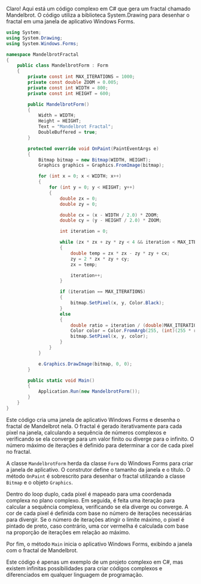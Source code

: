 Claro! Aqui está um código complexo em C# que gera um fractal chamado Mandelbrot. O código utiliza a biblioteca System.Drawing para desenhar o fractal em uma janela de aplicativo Windows Forms.

```csharp
using System;
using System.Drawing;
using System.Windows.Forms;

namespace MandelbrotFractal
{
    public class MandelbrotForm : Form
    {
        private const int MAX_ITERATIONS = 1000;
        private const double ZOOM = 0.005;
        private const int WIDTH = 800;
        private const int HEIGHT = 600;

        public MandelbrotForm()
        {
            Width = WIDTH;
            Height = HEIGHT;
            Text = "Mandelbrot Fractal";
            DoubleBuffered = true;
        }

        protected override void OnPaint(PaintEventArgs e)
        {
            Bitmap bitmap = new Bitmap(WIDTH, HEIGHT);
            Graphics graphics = Graphics.FromImage(bitmap);

            for (int x = 0; x < WIDTH; x++)
            {
                for (int y = 0; y < HEIGHT; y++)
                {
                    double zx = 0;
                    double zy = 0;

                    double cx = (x - WIDTH / 2.0) * ZOOM;
                    double cy = (y - HEIGHT / 2.0) * ZOOM;

                    int iteration = 0;

                    while (zx * zx + zy * zy < 4 && iteration < MAX_ITERATIONS)
                    {
                        double temp = zx * zx - zy * zy + cx;
                        zy = 2 * zx * zy + cy;
                        zx = temp;

                        iteration++;
                    }

                    if (iteration == MAX_ITERATIONS)
                    {
                        bitmap.SetPixel(x, y, Color.Black);
                    }
                    else
                    {
                        double ratio = iteration / (double)MAX_ITERATIONS;
                        Color color = Color.FromArgb(255, (int)(255 * ratio), 0, 0);
                        bitmap.SetPixel(x, y, color);
                    }
                }
            }

            e.Graphics.DrawImage(bitmap, 0, 0);
        }

        public static void Main()
        {
            Application.Run(new MandelbrotForm());
        }
    }
}
```

Este código cria uma janela de aplicativo Windows Forms e desenha o fractal de Mandelbrot nela. O fractal é gerado iterativamente para cada pixel na janela, calculando a sequência de números complexos e verificando se ela converge para um valor finito ou diverge para o infinito. O número máximo de iterações é definido para determinar a cor de cada pixel no fractal.

A classe `MandelbrotForm` herda da classe `Form` do Windows Forms para criar a janela de aplicativo. O construtor define o tamanho da janela e o título. O método `OnPaint` é sobrescrito para desenhar o fractal utilizando a classe `Bitmap` e o objeto `Graphics`.

Dentro do loop duplo, cada pixel é mapeado para uma coordenada complexa no plano complexo. Em seguida, é feita uma iteração para calcular a sequência complexa, verificando se ela diverge ou converge. A cor de cada pixel é definida com base no número de iterações necessárias para divergir. Se o número de iterações atingir o limite máximo, o pixel é pintado de preto, caso contrário, uma cor vermelha é calculada com base na proporção de iterações em relação ao máximo.

Por fim, o método `Main` inicia o aplicativo Windows Forms, exibindo a janela com o fractal de Mandelbrot.

Este código é apenas um exemplo de um projeto complexo em C#, mas existem infinitas possibilidades para criar códigos complexos e diferenciados em qualquer linguagem de programação.